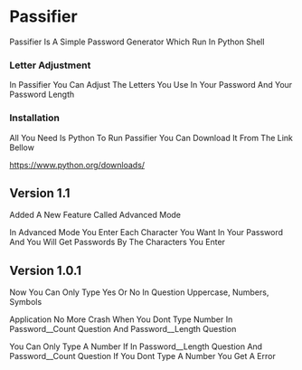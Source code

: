 # Passifier

Passifier Is A Simple Password Generator Which Run In Python Shell

### Letter Adjustment

In Passifier You Can Adjust The Letters You Use In Your Password And Your Password Length

### Installation

All You Need Is Python To Run Passifier You Can Download It From The Link Bellow

https://www.python.org/downloads/

## Version 1.1

Added A New Feature Called Advanced Mode

In Advanced Mode You Enter Each Character You Want In Your Password And You
Will Get Passwords By The Characters You Enter

## Version 1.0.1

Now You Can Only Type Yes Or No In Question Uppercase, Numbers, Symbols

Application No More Crash When You Dont Type Number In Password__Count Question And Password__Length Question

You Can Only Type A Number If In Password__Length Question And Password__Count Question
If You Dont Type A Number You Get A Error
